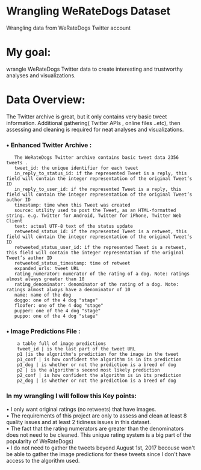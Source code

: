 # Wrangling WeRateDogs Dataset
Wrangling data from WeRateDogs Twitter account 

# My goal:
wrangle WeRateDogs Twitter data to create interesting and trustworthy analyses and visualizations.

# Data Overview:  
The Twitter archive is great, but it only contains very basic tweet information. Additional gathering( Twitter APIs , online files ..etc), then assessing and cleaning is required for neat analyses and visualizations. 
### • Enhanced Twitter Archive :
       The WeRateDogs Twitter archive contains basic tweet data 2356 tweets . 
       tweet_id: the unique identifier for each tweet  
       in_reply_to_status_id: if the represented Tweet is a reply, this field will contain the integer representation of the original Tweet’s ID  
       in_reply_to_user_id: if the represented Tweet is a reply, this field will contain the integer representation of the original Tweet’s author ID 
       timestamp: time when this Tweet was created 
       source: utility used to post the Tweet, as an HTML-formatted string. e.g. Twitter for Android, Twitter for iPhone, Twitter Web Client 
       text: actual UTF-8 text of the status update 
       retweeted_status_id: if the represented Tweet is a retweet, this field will contain the integer representation of the original Tweet’s ID 
       retweeted_status_user_id: if the represented Tweet is a retweet, this field will contain the integer representation of the original Tweet’s author ID
       retweeted_status_timestamp: time of retweet 
       expanded_urls: tweet URL 
       rating_numerator: numerator of the rating of a dog. Note: ratings almost always greater than 10 
       rating_denominator: denominator of the rating of a dog. Note: ratings almost always have a denominator of 10 
       name: name of the dog 
       doggo: one of the 4 dog "stage" 
       floofer: one of the 4 dog "stage" 
       pupper: one of the 4 dog "stage" 
       puppo: one of the 4 dog "stage"
	
  ### •	Image Predictions File :
        a table full of image predictions 
        tweet_id | is the last part of the tweet URL 
        p1 |is the algorithm's prediction for the image in the tweet 
        p1_conf | is how confident the algorithm is in its prediction 
        p1_dog | is whether or not the prediction is a breed of dog 
        p2 | is the algorithm's second most likely prediction 
        p2_conf | is how confident the algorithm is in its prediction 
        p2_dog | is whether or not the prediction is a breed of dog 

### In my wrangling I will follow this Key points:
• I only want original ratings (no retweets) that have images.  
• The requirements of this project are only to assess and clean at least 8 quality issues and at least 2 tidiness issues in this dataset.  
• The fact that the rating numerators are greater than the denominators does not need to be cleaned. This unique rating system is a big part of the popularity of WeRateDogs)  
• I do not need to gather the tweets beyond August 1st, 2017 becouse won't be able to gather the image predictions for these tweets since I don't have access to the algorithm used.

